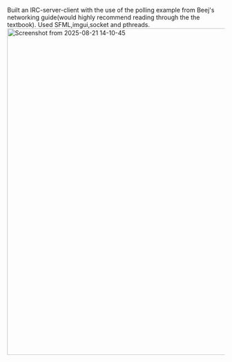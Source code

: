 Built an IRC-server-client with the use of the polling example from Beej's networking guide(would highly recommend reading through the the textbook). Used SFML,imgui,socket and pthreads.
<img width="1496" height="755" alt="Screenshot from 2025-08-21 14-10-45" src="https://github.com/user-attachments/assets/bb58e39f-9b5e-4e2e-977f-94a32552e50b" />
